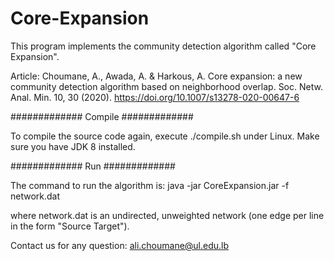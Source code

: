 # Core-Expansion
This program implements the community detection algorithm called "Core Expansion".

Article: Choumane, A., Awada, A. & Harkous, A. Core expansion: a new community detection algorithm based on neighborhood overlap. Soc. Netw. Anal. Min. 10, 30 (2020). https://doi.org/10.1007/s13278-020-00647-6


#############
Compile
#############

To compile the source code again, execute ./compile.sh under Linux. Make sure you have JDK 8 installed.

#############
Run
#############

The command to run the algorithm is:
java -jar CoreExpansion.jar -f network.dat

where network.dat is an undirected, unweighted network (one edge per line in the form "Source	Target").


Contact us for any question: ali.choumane@ul.edu.lb
